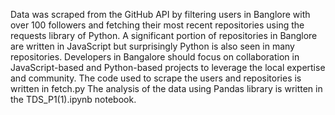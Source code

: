 Data was scraped from the GitHub API by filtering users in Banglore with over 100 followers and fetching their most recent repositories using the requests library of Python.
A significant portion of repositories in Banglore are written in JavaScript but surprisingly Python is also seen in many repositories.
Developers in Bangalore should focus on collaboration in JavaScript-based and Python-based projects to leverage the local expertise and community.
The code used to scrape the users and repositories is written in fetch.py
The analysis of the data using Pandas library is written in the TDS_P1(1).ipynb notebook.
